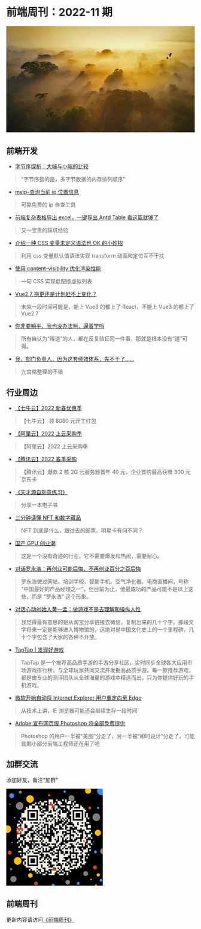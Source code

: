 # 前端周刊：2022-11 期

[![](../img/bing/20220622.jpg?imageMogr2/thumbnail/960x)](https://cn.bing.com/search?q=亚苏尼国家公园)

## 前端开发

- [字节序探析：大端与小端的比较](https://www.ruanyifeng.com/blog/2022/06/endianness-analysis.html)

> “字节序指的是，多字节数据的内存排列顺序”

- [myip-查询当前 ip 位置信息](https://www.ipip.net/myip.html)

> 可靠免费的 ip 自查工具

- [前端复杂表格导出 excel，一键导出 Antd Table 看这篇就够了](https://mp.weixin.qq.com/s/EBRHjMcRZ0Y8LmQ-Y-UZiA)

> 又一宝贵的踩坑经验

- [介绍一种 CSS 变量未定义语法也 OK 的小妙招](https://www.zhangxinxu.com/wordpress/2022/06/css-var-optional-empty-trick/)

> 利用 css 变量默认值语法实现 transform 动画和定位互不干扰

- [使用 content-visibility 优化渲染性能](https://www.cnblogs.com/coco1s/p/16373817.html)

> 一句 CSS 实现低配版虚拟列表

- [Vue2.7 拖更还是计划赶不上变化？](https://www.zhihu.com/question/502918624/answer/2532461789)

> 未来一段时间可能是，能上 Vue3 的都上了 React，不能上 Vue3 的都上了 Vue2.7

- [你非要躺平，我也没办法啊，逼着学吗](https://mp.weixin.qq.com/s/3JYYYNv9UdGXxnuJSVylJA)

> 所有自认为“得道”的人，都在反复验证同一件事，那就是根本没有“道”可得。

- [我，部门负责人，因为这套绩效体系，先不干了……](https://mp.weixin.qq.com/s/WK-Kk4ghplz6El9Oyf0bSA)

> 九宫格整理的不错

## 行业周边

- [【七牛云】2022 新春优惠季](https://s.qiniu.com/mIzQNn)

> 【七牛云】 领 8080 元开工红包

- [【阿里云】2022 上云采购季](https://www.aliyun.com/minisite/goods?taskPkg=2022cgj&pkgSid=290788&userCode=y31qmczl)

> 【阿里云】2022 上云采购季

- [【腾讯云】2022 春季采购](https://curl.qcloud.com/qBTP1dai)

> 【腾讯云】爆款 2 核 2G 云服务器首年 40 元，企业首购最高获赠 300 元京东卡

- [《天才源自刻意练习》](https://icloudnative.io/talent-is-overrated/)

> 分享一本电子书

- [三分钟读懂 NFT 和数字藏品](https://mp.weixin.qq.com/s/IwbB4ZwPn-8xSHlAY9EIRA)

> NFT 到底是什么，跟过去的邮票、明星卡有何不同？

- [国产 GPU 创业潮](https://www.latepost.com/news/dj_detail?id=1166)

> 这是一个没有奇迹的行业，它不需要爆发和热闹，需要耐心。

- [对话罗永浩：再创业可能后悔，不再创业百分之百后悔](https://www.latepost.com/news/dj_detail?id=1179)

> 罗永浩做过网站、培训学校、智能手机、空气净化器、电商直播间，号称 “中国最好的产品经理之一”。但目前为止，他最成功的产品可能不是以上这些，而是 “罗永浩” 这个形象。

- [对话心动创始人黄一孟：做游戏不是去理解和操纵人性](https://www.latepost.com/news/dj_detail?id=617)

> 我觉得最有意思的是从淘宝分享链接去微信，复制出来的几十个字。那段文字将来一定是能够进入博物馆的，这绝对是中国文化史上的一个里程碑，几十个字包含了大家的各种不开放。

- [TapTap | 发现好游戏](https://www.taptap.com/)

> TapTap 是一个推荐高品质手游的手游分享社区，实时同步全球各大应用市场游戏排行榜，与全球玩家共同交流并发掘高品质手游。每一款推荐游戏，都是由专业的测评团队从全球海量的游戏中精选而出，只为你提供好玩的手机游戏。

- [微软开始自动将 Internet Explorer 用户重定向至 Edge](https://www.cnbeta.com/articles/tech/1281159.htm)

> 从技术上讲，IE 浏览器可能还会继续生存一段时间

- [Adobe 宣布网页版 Photoshop 将全部免费提供](https://www.pingwest.com/w/265343)

> Photoshop 的用户一半被“美图”分走了，另一半被“即时设计”分走了，可能就剩小部分前端工程师还在用了吧

## 加群交流

添加好友，备注“加群”

![refned_x](../img/a/refined-x.jpg)

## 前端周刊

更新内容请访问[《前端周刊》](https://frontend-weekly.com/)
